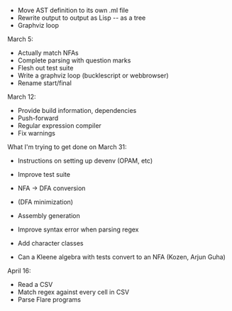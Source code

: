 * Move AST definition to its own .ml file
* Rewrite output to output as Lisp -- as a tree
* Graphviz loop

March 5:
* Actually match NFAs
* Complete parsing with question marks
* Flesh out test suite
* Write a graphviz loop (bucklescript or webbrowser)
* Rename start/final

March 12:
* Provide build information, dependencies
* Push-forward
* Regular expression compiler
* Fix warnings

What I'm trying to get done on March 31:
* Instructions on setting up devenv (OPAM, etc)
* Improve test suite
* NFA -> DFA conversion
* (DFA minimization)
* Assembly generation


* Improve syntax error when parsing regex
* Add character classes
* Can a Kleene algebra with tests convert to an NFA (Kozen, Arjun Guha)

April 16:
* Read a CSV
* Match regex against every cell in CSV
* Parse Flare programs
